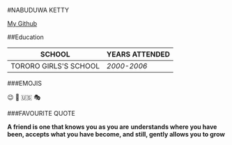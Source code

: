 #NABUDUWA KETTY

[My Github](https://github.com/Nabuduwa-ketty/HelloGit)

##Education

SCHOOL         |YEARS ATTENDED
----------------|------------
TORORO GIRLS'S SCHOOL| *2000-2006*

###EMOJIS

:wink:
:rice_ball:
:us:
:performing_arts:

###FAVOURITE QUOTE

**A friend is one that knows you as you are**
**understands where you have been, accepts what you have become, and still, gently allows you to grow** 

